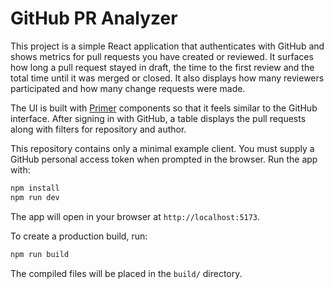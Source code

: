 # GitHub PR Analyzer

This project is a simple React application that authenticates with GitHub and shows metrics for pull requests you have created or reviewed. It surfaces how long a pull request stayed in draft, the time to the first review and the total time until it was merged or closed. It also displays how many reviewers participated and how many change requests were made.

The UI is built with [Primer](https://primer.style) components so that it feels similar to the GitHub interface. After signing in with GitHub, a table displays the pull requests along with filters for repository and author.

This repository contains only a minimal example client. You must supply a GitHub personal access token when prompted in the browser. Run the app with:

```bash
npm install
npm run dev
```

The app will open in your browser at `http://localhost:5173`.


To create a production build, run:

```bash
npm run build
```

The compiled files will be placed in the `build/` directory.